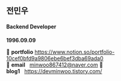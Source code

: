 ## 전민우
#### Backend Developer


**1996.09.09**  

:star2: **portfolio** https://www.notion.so/portfolio-10cef0bfd9a9806ebe6bef3dba69ada0  
:star2: **email**&nbsp;&nbsp;&nbsp;minwoo867412@naver.com
:star2: **blog1**&nbsp;&nbsp;&nbsp;https://devminwoo.tistory.com/


